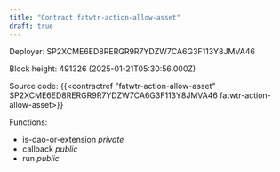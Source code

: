 ```yaml
---
title: "Contract fatwtr-action-allow-asset"
draft: true
---
```

Deployer: SP2XCME6ED8RERGR9R7YDZW7CA6G3F113Y8JMVA46


 



Block height: 491326 (2025-01-21T05:30:56.000Z)

Source code: {{<contractref "fatwtr-action-allow-asset" SP2XCME6ED8RERGR9R7YDZW7CA6G3F113Y8JMVA46 fatwtr-action-allow-asset>}}

Functions:

* is-dao-or-extension _private_
* callback _public_
* run _public_
